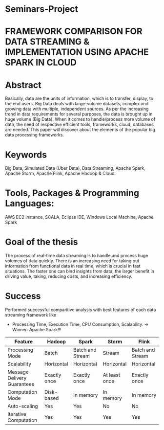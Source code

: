 # Seminars-Project

# FRAMEWORK COMPARISON FOR DATA STREAMING & IMPLEMENTATION USING APACHE SPARK IN CLOUD

# Abstract
Basically, data are the units of information, which is to transfer, display, to the end users. Big Data deals with large-volume datasets, complex and growing data with multiple, independent sources. As per the increasing trend in data requirements for several purposes, the data is brought up in huge volume (Big Data). When it comes to handle/process more volume of data, the need of respective efficient tools, frameworks, cloud, databases are needed. This paper will discover about the elements of the popular big data processing frameworks.

# Keywords
Big Data, Simulated Data (Uber Data), Data Streaming, Apache Spark, Apache Storm, Apache Flink, Apache Hadoop & Cloud.

# Tools, Packages & Programming Languages:
AWS EC2 Instance, SCALA, Eclipse IDE, Windows Local Machine, Apache Spark

# Goal of the thesis
The process of real-time data streaming is to handle and process huge volumes of data quickly. There is an increasing need for taking out information from functional data in real time, which is crucial in fast situations. The faster one can bind insights from data, the larger benefit in driving value, taking, reducing costs, and increasing efficiency.

# Success
Performed successful comparitive analysis with best features of each data streaming framework like 
* Processing Time, Execution Time, CPU Consumption, Scalability.
-> Winner: Apache Spark!!!
  
| Feature | Hadoop | Spark | Storm | Flink |
|---|---|---|---|---|
| Processing Mode | Batch | Batch and Stream | Stream | Batch and Stream |
| Scalability | Horizontal | Horizontal | Horizontal | Horizontal |
| Message Delivery Guarantees | Exactly once | Exactly once | At least once | Exactly once |
| Computation Mode | Disk-based | In memory | In memory | In memory |
| Auto-scaling | Yes | Yes | No | No |
| Iterative Computation | Yes | Yes | Yes | Yes |
